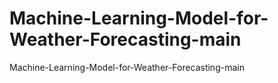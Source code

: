 # Machine-Learning-Model-for-Weather-Forecasting-main
Machine-Learning-Model-for-Weather-Forecasting-main
